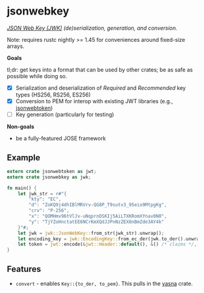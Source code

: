 # jsonwebkey

*[JSON Web Key (JWK)](https://tools.ietf.org/html/rfc7517#section-4.3) (de)serialization, generation, and conversion.*

Note: requires rustc nightly >= 1.45 for conveniences around fixed-size arrays.

**Goals**

tl;dr: get keys into a format that can be used by other crates; be as safe as possible while doing so.

- [x] Serialization and deserialization of _Required_ and _Recommended_ key types (HS256, RS256, ES256)
- [x] Conversion to PEM for interop with existing JWT libraries (e.g., [jsonwebtoken](https://crates.io/crates/jsonwebtoken))
- [ ] Key generation (particularly for testing)

**Non-goals**

* be a fully-featured JOSE framework

## Example

```rust
extern crate jsonwebtoken as jwt;
extern crate jsonwebkey as jwk;

fn main() {
    let jwk_str = r#"{
        "kty": "EC",
        "d": "ZoKQ9j4dhIBlMRVrv-QG8P_T9sutv3_95eio9MtpgKg",
        "crv": "P-256",
        "x": "QOMHmv96tVlJv-uNqprnDSKIj5AiLTXKRomXYnav0N0",
        "y": "TjYZoHnctatEE6NCrKmXQdJJPnNzZEX8nBmZde3AY4k"
    }"#;
    let jwk = jwk::JsonWebKey::from_str(jwk_str).unwrap();
    let encoding_key = jwk::EncodingKey::from_ec_der(jwk.to_der().unwrap());
    let token = jwt::encode(&jwt::Header::default(), &() /* claims */, encoding_key).unwrap();
}
```

## Features

* `convert` - enables `Key::{to_der, to_pem}`.
              This pulls in the [yasna](https://crates.io/crates/yasna) crate.
